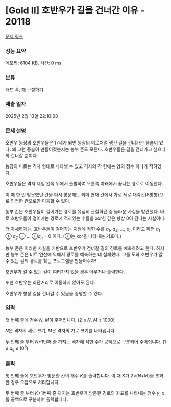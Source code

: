 # [Gold II] 호반우가 길을 건너간 이유 - 20118 

[문제 링크](https://www.acmicpc.net/problem/20118) 

### 성능 요약

메모리: 6104 KB, 시간: 0 ms

### 분류

애드 혹, 해 구성하기

### 제출 일자

2025년 2월 13일 22:10:08

### 문제 설명

<p>호반우 농장의 호반우들은 17세가 되면 농장의 미로처럼 생긴 길을 건너가는 풍습이 있다. 왜 그런 풍습이 만들어졌는지는 농부 존도 모른다. 호반우들은 길을 건너가고 싶으니까 건너갈 뿐이다.</p>

<p>농장의 미로는 격자 형태로 나타낼 수 있고 격자의 각 칸에는 양의 정수 하나가 적혀있다.</p>

<p>호반우들은 격자 제일 왼쪽 위에서 출발하여 오른쪽 아래에서 끝나는 경로로 이동한다.</p>

<p>이 때 한 번 방문했던 칸을 다시 방문해도 되며 현재 칸에서 가로 세로 대각선(8방향)으로 인접한 칸으로만 이동할 수 있다.</p>

<p>농부 존은 호반우들이 걸어가는 경로를 유심히 관찰하던 중 놀라운 사실을 발견했다. 바로 호반우들이 걸어가는 경로에 적혀있는 수들을 xor한 값은 항상 0이 된다는 사실이다.</p>

<p>더 자세하게는, 호반우들이 걸어가는 지점에 적힌 수를 <em>a<sub>1</sub>, a<sub>2</sub>, ..., a<sub>n</sub></em> 이라고 하면 <em>a<sub>1</sub></em> ⊕ <em>a<sub>2</sub></em> ⊕ ... ⊕<em>a<sub>n</sub></em> = 0 이다. (⊕는 xor을 나타내는 기호다.)</p>

<p>농부 존은 이러한 사실을 기반으로 호반우가 건너갈 길의 경로를 예측하려고 한다. 하지만 농부 존은 비트 연산에 약해서 경로를 예측하는 데 실패했다. 그를 도와 호반우가 갈 수 있는 길의 경로를 찾는 프로그램을 만들어주자!</p>

<p>호반우가 갈 수 있는 길이 여러가지 있을 경우 아무거나 출력한다.</p>

<p>또한 호반우는 최단거리로 이동하지 않아도 된다.</p>

<p>호반우가 항상 길을 건너갈 수 있음을 증명할 수 있다.</p>

### 입력 

 <p>첫 번째 줄에 정수 <em>N</em>, <em>M</em>이 주어집니다. (2 ≤ <em>N</em>, <em>M</em> ≤ 1000)</p>

<p><em>N</em>은 격자의 세로 크기, <em>M</em>은 격자의 가로 크기를 나타냅니다.</p>

<p>두 번째 줄 부터 <em>N</em>+1번째 줄 까지는 격자에 적힌 수가 공백으로 구분되어 주어집니다. (1 ≤ <em>a<sub>ij</sub></em> ≤ 10<sup>9</sup>)</p>

### 출력 

 <p>첫 번째 줄에 호반우가 방문한 칸의 개수 <em>K</em>를 출력합니다. 이 때 <em>K</em>가 2×(<em>N</em>+<em>M</em>)을 초과한 경우 오답으로 처리합니다.</p>

<p>두 번째 줄 부터 <em>K</em>+1번째 줄 까지는 호반우가 방문한 경로의 좌표를 나타내는 정수 <em>y</em>, <em>x</em>를 공백으로 구분하여 출력합니다.</p>

